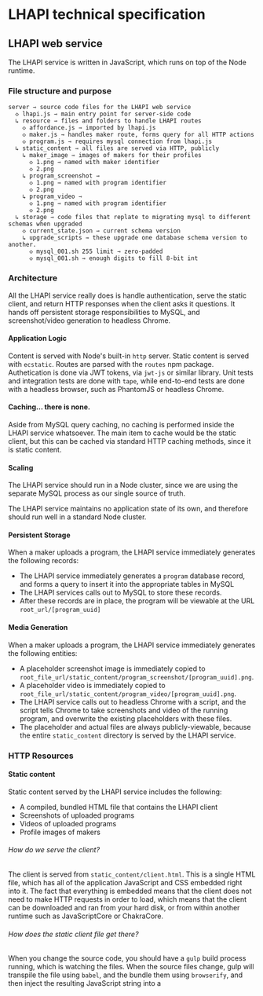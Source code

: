 # LHAPI technical specification

## LHAPI web service

The LHAPI service is written in JavaScript, which runs on top of the Node runtime.

### File structure and purpose

    server ⇾ source code files for the LHAPI web service
      ◇ lhapi.js ⇾ main entry point for server-side code
      ↳ resource ⇾ files and folders to handle LHAPI routes
        ◇ affordance.js ⇾ imported by lhapi.js
        ◇ maker.js ⇾ handles maker route, forms query for all HTTP actions
        ◇ program.js ⇾ requires mysql connection from lhapi.js
      ↳ static_content ⇾ all files are served via HTTP, publicly
        ↳ maker_image ⇾ images of makers for their profiles
          ◇ 1.png ⇾ named with maker identifier
          ◇ 2.png
        ↳ program_screenshot ⇾
          ◇ 1.png ⇾ named with program identifier
          ◇ 2.png
        ↳ program_video ⇾
          ◇ 1.png ⇾ named with program identifier
          ◇ 2.png
      ↳ storage ⇾ code files that replate to migrating mysql to different schemas when upgraded
        ◇ current_state.json ⇾ current schema version
        ↳ upgrade_scripts ⇾ these upgrade one database schema version to another.
          ◇ mysql_001.sh 255 limit ⇾ zero-padded
          ◇ mysql_001.sh ⇾ enough digits to fill 8-bit int
        

### Architecture

All the LHAPI service really does is handle authentication, serve the static client, and return HTTP responses when the client asks it questions.  It hands off persistent storage responsibilities to MySQL, and screenshot/video generation to headless Chrome.

#### Application Logic
Content is served with Node's built-in `http` server.  Static content is served with `ecstatic`.  Routes are parsed with the `routes` npm package.  Authetication is done via JWT tokens, via `jwt-js` or similar library.  Unit tests and integration tests are done with `tape`, while end-to-end tests are done with a headless browser, such as PhantomJS or headless Chrome.

#### Caching... there is none.
Aside from MySQL query caching, no caching is performed inside the LHAPI service whatsoever.  The main item to cache would be the static client, but this can be cached via standard HTTP caching methods, since it is static content.

#### Scaling
The LHAPI service should run in a Node cluster, since we are using the separate MySQL process as our single source of truth.

The LHAPI service maintains no application state of its own, and therefore should run well in a standard Node cluster.

#### Persistent Storage
When a maker uploads a program, the LHAPI service immediately generates the following records:
* The LHAPI service immediately generates a `program` database record, and forms a query to insert it into the appropriate tables in MySQL
* The LHAPI services calls out to MySQL to store these records.
* After these records are in place, the program will be viewable at the URL `root_url/[program_uuid]`

#### Media Generation
When a maker uploads a program, the LHAPI service immediately generates the following entities:
* A placeholder screenshot image is immediately copied to `root_file_url/static_content/program_screenshot/[program_uuid].png`.
* A placeholder video is immediately copied to `root_file_url/static_content/program_video/[program_uuid].png`.
* The LHAPI service calls out to headless Chrome with a script, and the script tells Chrome to take screenshots and video of the running program, and overwrite the existing placeholders with these files.
* The placeholder and actual files are always publicly-viewable, because the entire `static_content` directory is served by the LHAPI service.


### HTTP Resources

#### Static content

Static content served by the LHAPI service includes the following:

* A compiled, bundled HTML file that contains the LHAPI client
* Screenshots of uploaded programs
* Videos of uploaded programs
* Profile images of makers

###### How do we serve the client?
The client is served from `static_content/client.html`.  This is a single HTML file, which has all of the application JavaScript and CSS embedded right into it.  The fact that everything is embedded means that the client does not need to make HTTP requests in order to load, which means that the client can be downloaded and ran from your hard disk, or from within another runtime such as JavaScriptCore or ChakraCore.

###### How does the static client file get there?
When you change the source code, you should have a `gulp` build process running, which is watching the files.  When the source files change, gulp will transpile the file using `babel`, and the bundle them using `browserify`, and then inject the resulting JavaScript string into a <script> tag in the client HTML.

###### How do we serve videos and screenshots?
As part of LHAPI's mission, it will automatically generate screenshots and videos of every program that a maker uploads.  It places screenshots in `static_content/program_screenshot` and videos in `static_content/program_video`.  These screenshots and videos are displayed in the LHAPI client, and also in social media tiles.


### Database Schema

#### `maker`
| id | subtype_ref | name | bio | date_born | email | signature |
The JWT token stored on the client is a subset of these columns/properties.
The Maker entity inside the LHAPI client/server source code is a superset of these columns/properties.

#### `program`
| id | subtype_ref | maker_ref | date_born | title | summary | schema_ref | schema_data | stack_data | signature_data |

#### `progam_subtype_1` (heightmap schema)
| length_x | length_y | camera_position | camera_offset | light_position | light_offset | light_color | light_intensity |

#### Dynamic routes

* `/maker/[maker_id]`, to CRUD maker records: a composition of a couple database tables.
* `/affordance/[something]`, to CRUD valid JWT tokens: potentially could be zero database interaction needed with JWT.
* `/program/[program_id]`, to CRUD program records: a composition of **many** database tables
* `/[program_id]`, aliases to `/program/[program_id]`, so that programs are viewable straight from the root URL





## LHAPI client

### Architecture
#### Route handling
###### What is the purpose of URL routes in relation to the LHAPI single-page client?
Even though the client is rendered and navigated entirely within a single HTML page, we want to provide routes, so that existing browser bookmark functionality can be used to fill state within the app once it loads.  We can use a `#` in the URL to "fake" a URL page change, when in reality, it is just a mechanism used to fill state in the application, on the existing page.
#### UI Rendering
#### State management
#### Build stack





## Shared code, data model, and general technical concepts
To be completed.

### Actors
### Actor skills
### Actors and subtypes
### JavaScript utilties
### UIActor vs Actor vs actor_record
